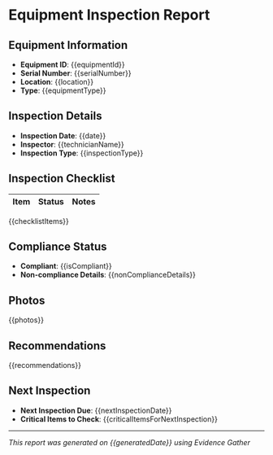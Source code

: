 # Equipment Inspection Report

## Equipment Information
- **Equipment ID**: {{equipmentId}}
- **Serial Number**: {{serialNumber}}
- **Location**: {{location}}
- **Type**: {{equipmentType}}

## Inspection Details
- **Inspection Date**: {{date}}
- **Inspector**: {{technicianName}}
- **Inspection Type**: {{inspectionType}}

## Inspection Checklist
| Item | Status | Notes |
|------|--------|-------|
{{checklistItems}}

## Compliance Status
- **Compliant**: {{isCompliant}}
- **Non-compliance Details**: {{nonComplianceDetails}}

## Photos
{{photos}}

## Recommendations
{{recommendations}}

## Next Inspection
- **Next Inspection Due**: {{nextInspectionDate}}
- **Critical Items to Check**: {{criticalItemsForNextInspection}}

---
*This report was generated on {{generatedDate}} using Evidence Gather* 
